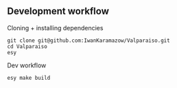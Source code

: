 ## Development workflow

Cloning + installing dependencies
```
git clone git@github.com:IwanKaramazow/Valparaiso.git
cd Valparaiso
esy
```

Dev workflow
```
esy make build
```
